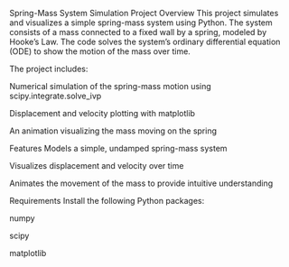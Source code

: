 Spring-Mass System Simulation
Project Overview
This project simulates and visualizes a simple spring-mass system using Python. The system consists of a mass connected to a fixed wall by a spring, modeled by Hooke’s Law. The code solves the system’s ordinary differential equation (ODE) to show the motion of the mass over time.

The project includes:

Numerical simulation of the spring-mass motion using scipy.integrate.solve_ivp

Displacement and velocity plotting with matplotlib

An animation visualizing the mass moving on the spring

Features
Models a simple, undamped spring-mass system

Visualizes displacement and velocity over time

Animates the movement of the mass to provide intuitive understanding

Requirements
Install the following Python packages:

numpy

scipy

matplotlib
